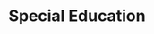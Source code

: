 ---
layout: bos_content
permalink: /featured-analysis/special-education/
title: Special Education
card:
  - title: Special Education
    body: >
      Learn how much of the FY18 BPS budgeted is dedicated to special education.
    img: /img/featured_analysis/cards/fa-special-education.jpg
    link: /featured-analysis/special-education/
components:
- breadcrumbs:
  - title: Home
    url: "/"
    local: true
  - title: Featured Analysis
    url: "/featured-analysis/"
    local: true
  - current: Special Education
  - published: 4/13/17
- intro:
  - title: Special education
    short_desc: >
      The special education budget totals $267.6 million in FY18, an increase of 
      $8.5 million or 3.3% from FY17 levels.
    description: >
      The special education budget accounts for approximately 22% of the total BPS 
      budget and supports the almost 12,000 students with disabilities, or 20% of 
      the BPS population. <blockquote>As the district has shifted to more inclusion 
      classrooms, the district has seen the number of teachers with ____ specialties 
      increase by ____ over the past four years.</blockquote>
    sidebar_menu: true    
- text_block:
  - title: Overview
    body: >
      In FY18, the District will continue implementation of a special education data 
      management system. This data system will allow BPS to better manage and monitor 
      student's Individualized Education Programs (IEPs) and ensure they are getting 
      the services they need.
- text_col_2:
  - col: >
      <h5>Out-of-district placements</h5>
      <p>In addition to mainstream or substantially separate placements in the District, 
      BPS is responsible for the educational services of approximately 498 students in 
      out-of-district placements. Students receive out-of-district placements when 
      their needs cannot be met in a public school setting, and instead a private 
      day school or private residential school is required to meet their educational 
      requirements.</p>
  - col: >
      <h5>Out-of-district costs</h5>
      <p> BPS is fully or partly responsible for paying for services for most of these 
      students at an average cost of $84,000 per year in FY16. Tuition rates are 
      established by the Commonwealth of Massachusetts Rate Setting Commission.</p>
- grid: 
  - grid_title: More budget analysis
  - card: /featured-analysis/bps-long-term-financial-plan/
  - card: /featured-analysis/bps-long-term-financial-plan/
  - card: /featured-analysis/bps-long-term-financial-plan/
---